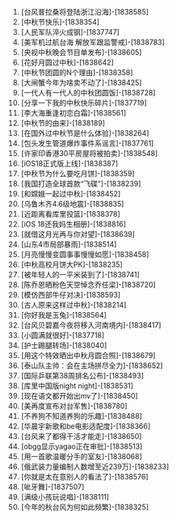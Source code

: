 
1. [台风普拉桑将登陆浙江沿海]-[1838585]
1. [中秋节快乐]-[1838354]
1. [人民军队淬火成钢]-[1837747]
1. [美军机过航台海 解放军跟监警戒]-[1838783]
1. [央视中秋晚会节目单发布]-[1838605]
1. [花好月圆过中秋]-[1838642]
1. [中秋节团圆的N个理由]-[1838358]
1. [大闸蟹今年为啥卖不动了]-[1838425]
1. [一代人有一代人的中秋团圆饭]-[1838728]
1. [分享一下我的中秋快乐碎片]-[1837719]
1. [李大海重逢初恋白霜]-[1838561]
1. [中秋节的由来]-[1838189]
1. [在国外过中秋节是什么体验]-[1838264]
1. [包头发生管道爆炸事件系谣言]-[1837761]
1. [许家印香港30平房屋将被拍卖]-[1838548]
1. [iOS18正式版上线]-[1838387]
1. [中秋节为什么要吃月饼]-[1838359]
1. [我国打造全球首款“飞碟”]-[1838239]
1. [和嫦娥一起过中秋]-[1838452]
1. [乌鲁木齐4.6级地震]-[1838835]
1. [近距离看库里投篮]-[1838378]
1. [iOS 18还我妈生相册]-[1838816]
1. [就借这月光再与你对望]-[1838639]
1. [山东4市局部暴雨]-[1838514]
1. [月亮慢慢变圆事事慢慢如愿]-[1838458]
1. [中秋高校月饼大PK]-[1838235]
1. [被年轻人的一平米装到了]-[1838741]
1. [陈乔恩晒粉色天空悼念乔任梁]-[1838720]
1. [模仿西部牛仔对决]-[1838593]
1. [古人原来这样过中秋]-[1838214]
1. [你好我是玉兔]-[1838564]
1. [台风贝碧嘉今夜将移入河南境内]-[1838417]
1. [小圆满就很好]-[1837718]
1. [护士踢腿转场]-[1838040]
1. [用这个特效晒出中秋月圆合照]-[1838679]
1. [泰山队主帅：会在主场拼尽全力]-[1838652]
1. [国际乒联第38周排名公布]-[1838493]
1. [库里中国版night night]-[1838531]
1. [现在语文都开始出mv了]-[1838450]
1. [美再度宣布对台军售]-[1838780]
1. [不养狗不知道养狗的乐趣]-[1838488]
1. [华晨宇新歌和be电影适配度]-[1838366]
1. [台风来了都得干活才能走]-[1838650]
1. [obgg显示yagao正在审批]-[1838513]
1. [用一首歌温暖分手的室友]-[1838068]
1. [俄武装力量编制人数增至近239万]-[1838233]
1. [你就是太在意别人的看法了]-[1838576]
1. [呲牙舞]-[1837507]
1. [满级小孩玩说唱]-[1838111]
1. [今年的秋台风为何如此频繁]-[1838325]